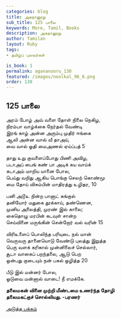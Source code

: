 ```yaml
---
categories: blog
title: அகநானூறு 
sub_title: 125 பாலை
keywords: More, Tamil, Books
description: அகநானூறு 
author: Tamilan
layout: Ruby
tags:
- தமிழ்ப் புலவர்கள் 

is_book: 1
permalink: agananooru_130
featured: /images/noolkal_96_6.png
order: 130
---
```



## 125 பாலை

அரம் போழ் அவ் வளை தோள் நிலை நெகிழ,  
நிரம்பா வாழ்க்கை நேர்தல் வேண்டி  
இரங் காழ் அன்ன அரும்பு முதிர் ஈங்கை  
ஆலி அன்ன வால் வீ தாஅய்,  
வை வால் ஓதி மைஅணல் ஏய்ப்பத் 5

தாது உறு குவளைப்போது பிணி அவிழ,  
படாஅப் பைங் கண் பா அடிக் கய வாய்க்  
கடாஅம் மாறிய யானை போல,  
பெய்து வறிது ஆகிய பொங்கு செலற் கொண்மூ  
மை தோய் விசும்பின் மாதிரத்து உழிதர, 10

பனி அடூஉ நின்ற பானாட் கங்குல்  
தனியோர் மதுகை தூக்காய், தண்ணென,  
முனிய அலைத்தி, முரண் இல் காலை;  
கைதொழு மரபின் கடவுள் சான்ற  
செய்வினை மருங்கின் சென்றோர் வல் வரின் 15

விரிஉளைப் பொலிந்த பரியுடை நல் மான்  
வெருவரு தானையொடு வேண்டு புலத்து இறுத்த  
பெரு வளக் கரிகால் முன்னிலைச் செல்லார்,  
சூடா வாகைப் பறந்தலை, ஆடு பெற  
ஒன்பது குடையும் நன் பகல் ஒழித்த 20

பீடு இல் மன்னர் போல,  
ஓடுவை மன்னால் வாடை! நீ எமக்கே.

**தலைமகன் வினை முற்றி மீண்டமை உணர்ந்த தோழி  
தலைமகட்குச் சொல்லியது. -பரணர்**

[அடுத்த பக்கம்](agananooru_131)